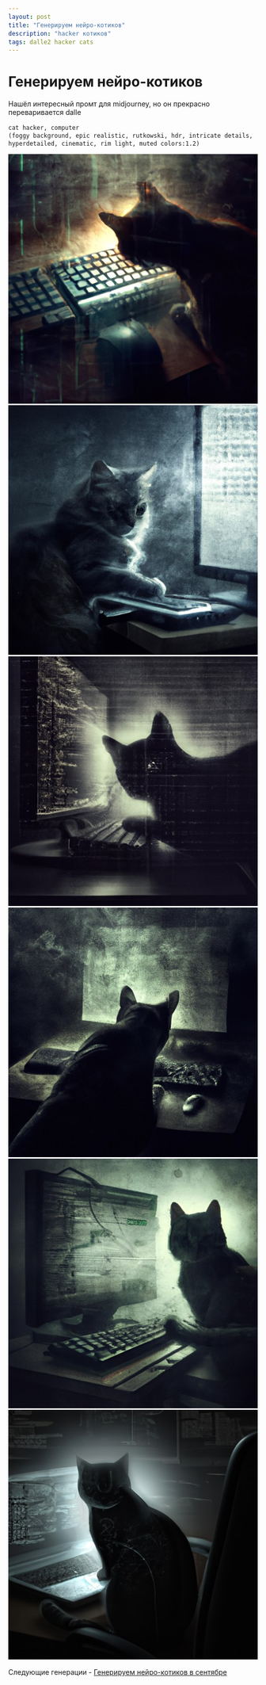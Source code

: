 ```yaml
---
layout: post
title: "Генерируем нейро-котиков"
description: "hacker котиков"
tags: dalle2 hacker cats
---
```

# Генерируем нейро-котиков

Нашёл интересный промт для midjourney, но он прекрасно переваривается dalle
```
cat hacker, computer
(foggy background, epic realistic, rutkowski, hdr, intricate details, hyperdetailed, cinematic, rim light, muted colors:1.2)
```

![hacker-cat](/assets/blog/dalle2-hacker-cat/hacker_cat.jpg)
![hacker-cat-2](/assets/blog/dalle2-hacker-cat/hacker_cat2.jpg)
![hacker-cat-3](/assets/blog/dalle2-hacker-cat/hacker_cat3.jpg)
![hacker-cat-4](/assets/blog/dalle2-hacker-cat/hacker_cat4.jpg)
![hacker-cat-5](/assets/blog/dalle2-hacker-cat/hacker_cat5.jpg)
![hacker-cat-6](/assets/blog/dalle2-hacker-cat/hacker_cat6.jpg)

Следующие генерации - [Генерируем нейро-котиков в сентябре](/2024/09/09/dalle2-cat-hacker-september.html)